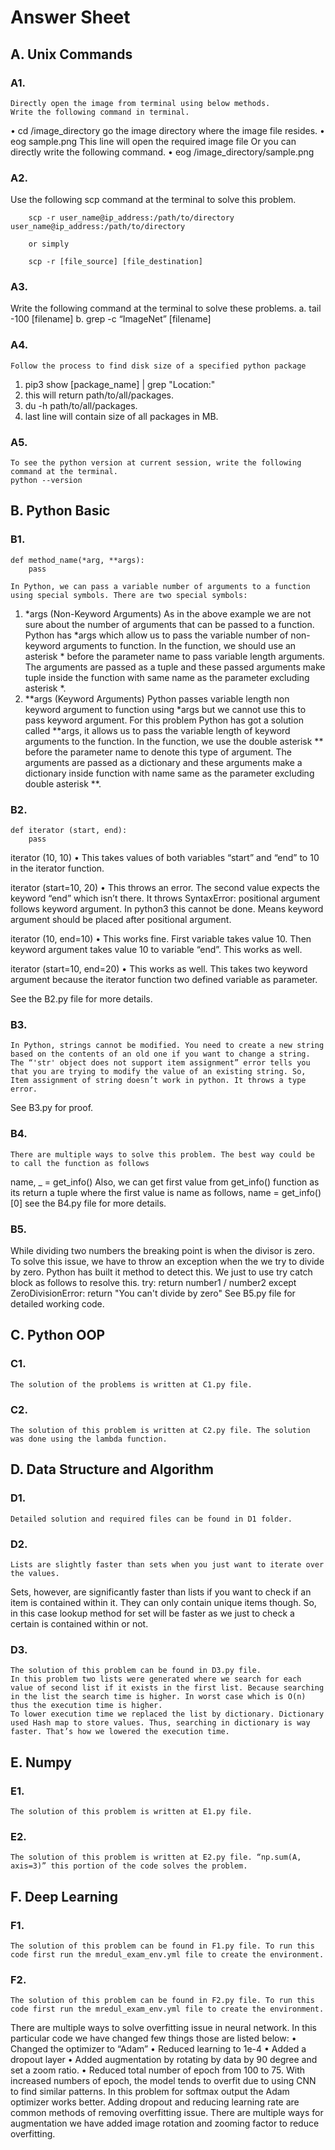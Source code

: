 # Answer Sheet

## A.	Unix Commands
### A1.
	Directly open the image from terminal using below methods.
	Write the following command in terminal.
	
•	cd /image_directory
go the image directory where the image file resides. 
•	eog sample.png
This line will open the required image file
Or you can directly write the following command.
•	eog /image_directory/sample.png

### A2.
Use the following scp command at the terminal to solve this problem.
```
	scp -r user_name@ip_address:/path/to/directory user_name@ip_address:/path/to/directory
	
	or simply
	
	scp -r [file_source] [file_destination]
```

### A3.
Write the following command at the terminal to solve these problems.
a.	tail -100 [filename]
b.	grep -c “ImageNet” [filename]
### A4.
	Follow the process to find disk size of a specified python package
1.	pip3 show [package_name] | grep "Location:"
2.	this will return path/to/all/packages.
3.	du -h path/to/all/packages.
4.	last line will contain size of all packages in MB.
### A5.
	To see the python version at current session, write the following command at the terminal.
	python --version


## B.	Python Basic
### B1.
	def method_name(*arg, **args):
    	pass
	
	In Python, we can pass a variable number of arguments to a function using special symbols. There are two special symbols:
1.	*args (Non-Keyword Arguments)
As in the above example we are not sure about the number of arguments that can be passed to a function. Python has *args which allow us to pass the variable number of non-keyword arguments to function.
In the function, we should use an asterisk * before the parameter name to pass variable length arguments. The arguments are passed as a tuple and these passed arguments make tuple inside the function with same name as the parameter excluding asterisk *.
2.	**args (Keyword Arguments)
Python passes variable length non keyword argument to function using *args but we cannot use this to pass keyword argument. For this problem Python has got a solution called **args, it allows us to pass the variable length of keyword arguments to the function.
In the function, we use the double asterisk ** before the parameter name to denote this type of argument. The arguments are passed as a dictionary and these arguments make a dictionary inside function with name same as the parameter excluding double asterisk **.

### B2.
	def iterator (start, end):
    	pass

iterator (10, 10)
•	This takes values of both variables “start” and “end” to 10 in the iterator function.

iterator (start=10, 20)
•	This throws an error. The second value expects the keyword “end” which isn’t there. It throws SyntaxError: positional argument follows keyword argument. In python3 this cannot be done. Means keyword argument should be placed after positional argument. 

iterator (10, end=10)
•	This works fine. First variable takes value 10. Then keyword argument takes value 10 to variable “end”. This works as well.

iterator (start=10, end=20)
•	This works as well. This takes two keyword argument because the iterator function two defined variable as parameter.

See the B2.py file for more details.

### B3.
	In Python, strings cannot be modified. You need to create a new string based on the contents of an old one if you want to change a string. The “'str' object does not support item assignment” error tells you that you are trying to modify the value of an existing string. So, Item assignment of string doesn’t work in python. It throws a type error.
See B3.py for proof.
### B4.
	There are multiple ways to solve this problem. The best way could be to call the function as follows 
name, _ = get_info()
Also, we can get first value from get_info() function as its return a tuple where the first value is name as follows,
name = get_info()[0]
see the B4.py file for more details.
### B5.
While dividing two numbers the breaking point is when the divisor is zero. To solve this issue, we have to throw an exception when the we try to divide by zero. Python has built it method to detect this. We just to use try catch block as follows to resolve this.
try:
        return number1 / number2
    except ZeroDivisionError:
        return "You can't divide by zero"
See B5.py file for detailed working code.

## C.	Python OOP
### C1. 
	The solution of the problems is written at C1.py file.
### C2.
	The solution of this problem is written at C2.py file. The solution was done using the lambda function.

## D.	Data Structure and Algorithm
### D1.
	Detailed solution and required files can be found in D1 folder.
### D2.
	Lists are slightly faster than sets when you just want to iterate over the values.
Sets, however, are significantly faster than lists if you want to check if an item is contained within it. They can only contain unique items though.
So, in this case lookup method for set will be faster as we just to check a certain is contained within or not.
### D3.
	The solution of this problem can be found in D3.py file. 
	In this problem two lists were generated where we search for each value of second list if it exists in the first list. Because searching in the list the search time is higher. In worst case which is O(n) thus the execution time is higher. 
	To lower execution time we replaced the list by dictionary. Dictionary used Hash map to store values. Thus, searching in dictionary is way faster. That’s how we lowered the execution time.

## E.	Numpy
### E1.
	The solution of this problem is written at E1.py file.
### E2.
	The solution of this problem is written at E2.py file. “np.sum(A, axis=3)” this portion of the code solves the problem.

## F.	Deep Learning
### F1.
	The solution of this problem can be found in F1.py file. To run this code first run the mredul_exam_env.yml file to create the environment. 
### F2.
	The solution of this problem can be found in F2.py file. To run this code first run the mredul_exam_env.yml file to create the environment.
There are multiple ways to solve overfitting issue in neural network. In this particular code we have changed few things those are listed below:
•	Changed the optimizer to “Adam”
•	Reduced learning to 1e-4
•	Added a dropout layer
•	Added augmentation by rotating by data by 90 degree and set a zoom ratio.
•	Reduced total number of epoch from 100 to 75.
With increased numbers of epoch, the model tends to overfit due to using CNN to find similar patterns. In this problem for softmax output the Adam optimizer works better. Adding dropout and reducing learning rate are common methods of removing overfitting issue. There are multiple ways for augmentation we have added image rotation and zooming factor to reduce overfitting.

